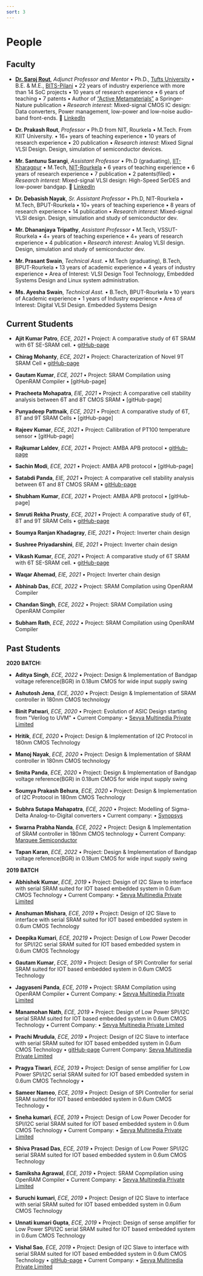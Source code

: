 ```yaml
---
sort: 3
---
```

# People

## Faculty
- [**Dr. Saroj Rout**](https://www.ece.tufts.edu/~srout01), *Adjunct Professor and Mentor*  • Ph.D., [Tufts University](https://www.tufts.edu) • B.E. & M.E., [BITS-Pilani](https://www.bits-pilani.ac.in) • 22 years of industry experience with more than 14 SoC projects • 10 years of research experience • 6 years of teaching • 7 patents • Author of [“Active Metamaterials”](http://www.ece.tufts.edu/~srout01/active-mm-book.html) a Springer-Nature publication • *Research interest*: Mixed-signal CMOS IC design: Data converters, Power management, low-power and low-noise audio-band front-ends. :link: [LinkedIn](https://www.linkedin.com/in/sroutk)

- **Dr. Prakash Rout**, *Professor* • Ph.D from NIT, Rourkela • M.Tech. From KIIT University. • 16+ years of teaching experience • 10 years of research experience • 20 publication • *Research interest*: Mixed Signal VLSI Design. Design, simulation of semiconductor devices.

- **Mr. Santunu Sarangi**, *Assistant Professor* • Ph.D (graduating), [IIT-Kharagpur](http://www.iitkgp.ac.in/) • M.Tech, [NIT-Rourkela](https://www.nitrkl.ac.in/) • 6 years of teaching experience • 6 years of research experience • 7 publication • 2 patents(filed) • *Research interest*: Mixed-signal VLSI design: High-Speed SerDES and low-power bandgap. :link: [LinkedIn](https://www.linkedin.com/in/santunu-sarangi-b731305b/)

- **Dr. Debasish Nayak**, *Sr. Assistant Professor* • Ph.D, NIT-Rourkela • M.Tech, BPUT-Rourkela • 10+ years of teaching experience • 8 years of research experience • 14 publication • *Research interest*: Mixed-signal VLSI design. Design, simulation and study of semiconductor dev. 

- **Mr. Dhananjaya Tripathy**, *Assistant Professor* • M.Tech, VSSUT-Rourkela • 4+ years of teaching experience • 4+ years of research experience • 4 publication • *Research interest*: Analog VLSI design. Design, simulation and study of semiconductor dev.

- **Mr. Prasant Swain**, *Technical Asst.* • M.Tech (graduating), B.Tech, BPUT-Rourkela • 13 years of academic experience • 4 years of industry experience • Area of Interest: VLSI Design Tool Technology, Embedded Systems Design and Linux system administration.

- **Ms. Ayesha Swain**, *Technical Asst.* • B.Tech, BPUT-Rourkela • 10 years of Academic experience • 1 years of Industry experience • Area of Interest: Digital VLSI Design. Embedded Systems Design

## Current Students
- **Ajit Kumar Patro**, *ECE, 2021* • Project: A comparative study of 6T SRAM with 6T SE-SRAM cell.  • [gitHub-page](https://github.com/akpatro-github)

- **Chirag Mohanty**, *ECE, 2021* • Project: Characterization of Novel 9T SRAM Cell • [gitHub-page](https://github.com/Chirag-Mohanty)

- **Gautam Kumar**, *ECE, 2021* • Project: SRAM Compilation using OpenRAM Compiler • [gitHub-page]

- **Pracheeta Mohapatra**, *EIE, 2021* • Project: A comparative cell stability analysis between 6T and 8T CMOS SRAM  • [gitHub-page]

- **Punyadeep Pattnaik**, *ECE, 2021* • Project: A comparative study of 6T, 8T and 9T SRAM Cells • [gitHub-page]

- **Rajeev Kumar**, *ECE, 2021* • Project: Callibration of PT100 temperature sensor • [gitHub-page]

- **Rajkumar Laldev**, *ECE, 2021* • Project: AMBA APB protocol • [gitHub-page](https://github.com/kumarraj5364)

- **Sachin Modi**, *ECE, 2021* • Project: AMBA APB protocol • [gitHub-page]

- **Satabdi Panda**, *EIE, 2021* • Project: A comparative cell stability analysis between 6T and 8T CMOS SRAM  • [gitHub-page](https://github.com/satabdi25-2000)

- **Shubham Kumar**, *ECE, 2021* • Project: AMBA APB protocol • [gitHub-page]

- **Smruti Rekha Prusty**, *ECE, 2021* • Project: A comparative study of 6T, 8T and 9T SRAM Cells • [gitHub-page](https://github.com/sprusty23)

- **Soumya Ranjan Khadagray**, *EIE, 2021* • Project: Inverter chain design 

- **Sushree Priyadarshini**, *EIE, 2021* • Project: Inverter chain design 

- **Vikash Kumar**, *ECE, 2021* • Project: A comparative study of 6T SRAM with 6T SE-SRAM cell.  • [gitHub-page](https://github.com/iamkrvikash)

- **Waqar Ahemad**, *EIE, 2021* • Project: Inverter chain design 

- **Abhinab Das**, *ECE, 2022* • Project: SRAM Compilation using OpenRAM Compiler 

- **Chandan Singh**, *ECE, 2022* • Project: SRAM Compilation using OpenRAM Compiler 

- **Subham Rath**, *ECE, 2022* • Project: SRAM Compilation using OpenRAM Compiler


## Past Students

**2020 BATCH:**


- **Aditya Singh**, *ECE, 2022* • Project: Design & Implementation of Bandgap voltage reference(BGR) in 0.18um CMOS for wide input supply swing

- **Ashutosh Jena**, *ECE, 2020* • Project: Design & Implementation of SRAM controller in 180nm CMOS technology 

- **Binit Patwari**, *ECE, 2020* • Project: Evolution of ASIC Design starting from "Verilog to UVM" • Current Company: • [Sevya Multinedia Private Limited](https://sevyamultimedia.com/)

- **Hritik**, *ECE, 2020* • Project: Design & Implementation of I2C Protocol in 180nm CMOS Technology 

- **Manoj Nayak**, *ECE, 2020* • Project: Design & Implementation of SRAM controller in 180nm CMOS technology 

- **Smita Panda**, *ECE, 2020* • Project: Design & Implementation of Bandgap voltage reference(BGR) in 0.18um CMOS for wide input supply swing

- **Soumya Prakash Behura**, *ECE, 2020* • Project: Design & Implementation of I2C Protocol in 180nm CMOS Technology 

- **Subhra Sutapa Mahapatra**, *ECE, 2020* • Project: Modelling of Sigma-Delta Analog-to-Digital converters • Current company: • [Synopsys](https://www.synopsys.com/company.html)

- **Swarna Prabha Nanda**, *ECE, 2022* • Project: Design & Implementation of SRAM controller in 180nm CMOS technology • Current Company: [Marquee Semiconductor](https://marqueesemi.com/)

- **Tapan Karan**, *ECE, 2022* • Project: Design & Implementation of Bandgap voltage reference(BGR) in 0.18um CMOS for wide input supply swing


**2019 BATCH**


- **Abhishek Kumar**, *ECE, 2019* • Project: Design of I2C Slave to interface with serial SRAM suited for IOT based embedded system in 0.6um CMOS Technology • Current Company: • [Sevya Multinedia Private Limited](https://sevyamultimedia.com/)

- **Anshuman Mishara**, *ECE, 2019* • Project: Design of I2C Slave to interface with serial SRAM suited for IOT based embedded system in 0.6um CMOS Technology 

- **Deepika Kumari**, *ECE, 20219* • Project: Design of Low Power Decoder for SPI/I2C serial SRAM suited for IOT based embedded system in 0.6um CMOS Technology 

- **Gautam Kumar**, *ECE, 2019* • Project: Design of SPI Controller for serial SRAM suited for IOT based embedded system in 0.6um CMOS Technology 

- **Jagyaseni Panda**, *ECE, 2019* • Project: SRAM Compilation using OpenRAM Compiler • Current Company: • [Sevya Multinedia Private Limited](https://sevyamultimedia.com/) 

- **Manamohan Nath**, *ECE, 2019* • Project: Design of Low Power SPI/I2C serial SRAM suited for IOT based embedded system in 0.6um CMOS Technology • Current Company: • [Sevya Multinedia Private Limited](https://sevyamultimedia.com/)

- **Prachi Mrudula**, *ECE, 2019* • Project: Design of I2C Slave to interface with serial SRAM suited for IOT based embedded system in 0.6um CMOS Technology • [gitHub-page](https://github.com/prachi-mrudula) Current Company: [Sevya Multinedia Private Limited](https://sevyamultimedia.com/) 

- **Pragya Tiwari**, *ECE, 2019* • Project: Design of sense amplifier for Low Power SPI/I2C serial SRAM suited for IOT based embedded system in 0.6um CMOS Technology • 

- **Sameer Nameo**, *ECE, 2019* • Project: Design of SPI Controller for serial SRAM suited for IOT based embedded system in 0.6um CMOS Technology • 

- **Sneha kumari**, *ECE, 2019* • Project: Design of Low Power Decoder for SPI/I2C serial SRAM suited for IOT based embedded system in 0.6um CMOS Technology • Current Company: • [Sevya Multinedia Private Limited](https://sevyamultimedia.com/)

- **Shiva Prasad Das**, *ECE, 2019* • Project: Design of Low Power SPI/I2C serial SRAM suited for IOT based embedded system in 0.6um CMOS Technology 

- **Samiksha Agrawal**, *ECE, 2019* • Project: SRAM Copmpilation using OpenRAM Compiler • Current Company: • [Sevya Multinedia Private Limited](https://sevyamultimedia.com/)

- **Suruchi kumari**, *ECE, 2019* • Project: Design of I2C Slave to interface with serial SRAM suited for IOT based embedded system in 0.6um CMOS Technology 

- **Unnati kumari Gupta**, *ECE, 2019* • Project: Design of sense amplifier for Low Power SPI/I2C serial SRAM suited for IOT based embedded system in 0.6um CMOS Technology 

- **Vishal Sao**, *ECE, 2019* • Project: Design of I2C Slave to interface with serial SRAM suited for IOT based embedded system in 0.6um CMOS Technology • [gitHub-page](https://github.com/vsao/) • Current Company: • [Sevya Multinedia Private Limited](https://sevyamultimedia.com/)

